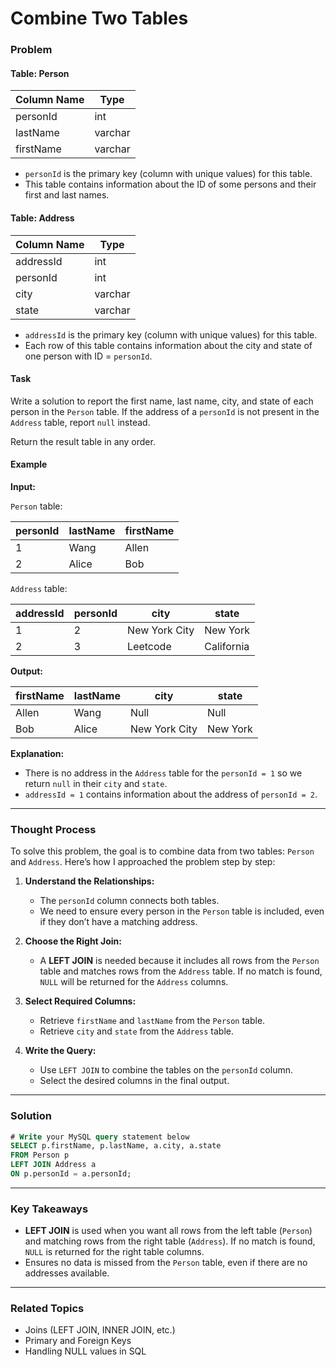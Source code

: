 # Combine Two Tables

### Problem

#### Table: Person

| Column Name | Type    |
|-------------|---------|
| personId    | int     |
| lastName    | varchar |
| firstName   | varchar |

- `personId` is the primary key (column with unique values) for this table.
- This table contains information about the ID of some persons and their first and last names.

#### Table: Address

| Column Name | Type    |
|-------------|---------|
| addressId   | int     |
| personId    | int     |
| city        | varchar |
| state       | varchar |

- `addressId` is the primary key (column with unique values) for this table.
- Each row of this table contains information about the city and state of one person with ID = `personId`.

#### Task
Write a solution to report the first name, last name, city, and state of each person in the `Person` table. If the address of a `personId` is not present in the `Address` table, report `null` instead.

Return the result table in any order.

#### Example

**Input:**

`Person` table:

| personId | lastName | firstName |
|----------|----------|-----------|
| 1        | Wang     | Allen     |
| 2        | Alice    | Bob       |

`Address` table:

| addressId | personId | city          | state      |
|-----------|----------|---------------|------------|
| 1         | 2        | New York City | New York   |
| 2         | 3        | Leetcode      | California |

**Output:**

| firstName | lastName | city          | state    |
|-----------|----------|---------------|----------|
| Allen     | Wang     | Null          | Null     |
| Bob       | Alice    | New York City | New York |

**Explanation:**
- There is no address in the `Address` table for the `personId = 1` so we return `null` in their `city` and `state`.
- `addressId = 1` contains information about the address of `personId = 2`.

---

### Thought Process

To solve this problem, the goal is to combine data from two tables: `Person` and `Address`. Here’s how I approached the problem step by step:

1. **Understand the Relationships:**
   - The `personId` column connects both tables.
   - We need to ensure every person in the `Person` table is included, even if they don’t have a matching address.

2. **Choose the Right Join:**
   - A **LEFT JOIN** is needed because it includes all rows from the `Person` table and matches rows from the `Address` table. If no match is found, `NULL` will be returned for the `Address` columns.

3. **Select Required Columns:**
   - Retrieve `firstName` and `lastName` from the `Person` table.
   - Retrieve `city` and `state` from the `Address` table.

4. **Write the Query:**
   - Use `LEFT JOIN` to combine the tables on the `personId` column.
   - Select the desired columns in the final output.

---

### Solution

```sql
# Write your MySQL query statement below
SELECT p.firstName, p.lastName, a.city, a.state
FROM Person p
LEFT JOIN Address a
ON p.personId = a.personId;
```

---

### Key Takeaways

- **LEFT JOIN** is used when you want all rows from the left table (`Person`) and matching rows from the right table (`Address`). If no match is found, `NULL` is returned for the right table columns.
- Ensures no data is missed from the `Person` table, even if there are no addresses available.

---

### Related Topics
- Joins (LEFT JOIN, INNER JOIN, etc.)
- Primary and Foreign Keys
- Handling NULL values in SQL
